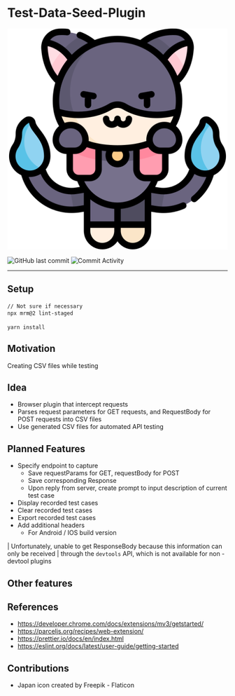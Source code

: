 # Test-Data-Seed-Plugin

<p align="center">
  <img src="banner.png" alt="image alt text">
</p>

![GitHub last commit](https://img.shields.io/github/last-commit/chanjunren/test-data-seed-plugin)
![Commit Activity](https://img.shields.io/github/last-commit/chanjunren/test-data-seed-plugin)

--- 

## Setup
```
// Not sure if necessary
npx mrm@2 lint-staged

yarn install
```

## Motivation
Creating CSV files while testing 

## Idea
- Browser plugin that intercept requests
- Parses request parameters for GET requests, and RequestBody for POST requests into CSV files
- Use generated CSV files for automated API testing

## Planned Features
- Specify endpoint to capture
  - Save requestParams for GET, requestBody for POST
  - Save corresponding Response
  - Upon reply from server, create prompt to input description of current test case
- Display recorded test cases 
- Clear recorded test cases
- Export recorded test cases 
- Add additional headers 
  - For Android / IOS build version

| Unfortunately, unable to get ResponseBody because this information can only be received
| through the `devtools` API, which is not available for non - devtool plugins
## Other features

## References
- https://developer.chrome.com/docs/extensions/mv3/getstarted/
- https://parceljs.org/recipes/web-extension/
- https://prettier.io/docs/en/index.html
- https://eslint.org/docs/latest/user-guide/getting-started

## Contributions 
- Japan icon created by Freepik - Flaticon
